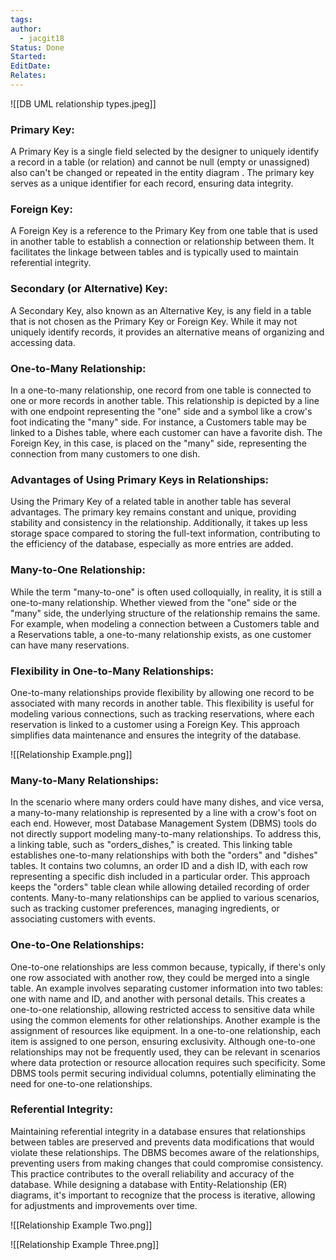 ```yaml
---
tags: 
author:
  - jacgit18
Status: Done
Started: 
EditDate: 
Relates:
---
```

![[DB UML relationship types.jpeg]]



### Primary Key:
A Primary Key is a single field selected by the designer to uniquely identify a record in a table (or relation) and cannot be null (empty or unassigned) also can't be changed or repeated in the entity diagram . The primary key serves as a unique identifier for each record, ensuring data integrity.

### Foreign Key:
A Foreign Key is a reference to the Primary Key from one table that is used in another table to establish a connection or relationship between them. It facilitates the linkage between tables and is typically used to maintain referential integrity.

### Secondary (or Alternative) Key:
A Secondary Key, also known as an Alternative Key, is any field in a table that is not chosen as the Primary Key or Foreign Key. While it may not uniquely identify records, it provides an alternative means of organizing and accessing data.

### One-to-Many Relationship:
In a one-to-many relationship, one record from one table is connected to one or more records in another table. This relationship is depicted by a line with one endpoint representing the "one" side and a symbol like a crow's foot indicating the "many" side. For instance, a Customers table may be linked to a Dishes table, where each customer can have a favorite dish. The Foreign Key, in this case, is placed on the "many" side, representing the connection from many customers to one dish.

### Advantages of Using Primary Keys in Relationships:
Using the Primary Key of a related table in another table has several advantages. The primary key remains constant and unique, providing stability and consistency in the relationship. Additionally, it takes up less storage space compared to storing the full-text information, contributing to the efficiency of the database, especially as more entries are added.

### Many-to-One Relationship:
While the term "many-to-one" is often used colloquially, in reality, it is still a one-to-many relationship. Whether viewed from the "one" side or the "many" side, the underlying structure of the relationship remains the same. For example, when modeling a connection between a Customers table and a Reservations table, a one-to-many relationship exists, as one customer can have many reservations.

### Flexibility in One-to-Many Relationships:
One-to-many relationships provide flexibility by allowing one record to be associated with many records in another table. This flexibility is useful for modeling various connections, such as tracking reservations, where each reservation is linked to a customer using a Foreign Key. This approach simplifies data maintenance and ensures the integrity of the database.

![[Relationship Example.png]]

### Many-to-Many Relationships:
In the scenario where many orders could have many dishes, and vice versa, a many-to-many relationship is represented by a line with a crow's foot on each end. However, most Database Management System (DBMS) tools do not directly support modeling many-to-many relationships. To address this, a linking table, such as "orders_dishes," is created. This linking table establishes one-to-many relationships with both the "orders" and "dishes" tables. It contains two columns, an order ID and a dish ID, with each row representing a specific dish included in a particular order. This approach keeps the "orders" table clean while allowing detailed recording of order contents. Many-to-many relationships can be applied to various scenarios, such as tracking customer preferences, managing ingredients, or associating customers with events.

### One-to-One Relationships:
One-to-one relationships are less common because, typically, if there's only one row associated with another row, they could be merged into a single table. An example involves separating customer information into two tables: one with name and ID, and another with personal details. This creates a one-to-one relationship, allowing restricted access to sensitive data while using the common elements for other relationships. Another example is the assignment of resources like equipment. In a one-to-one relationship, each item is assigned to one person, ensuring exclusivity. Although one-to-one relationships may not be frequently used, they can be relevant in scenarios where data protection or resource allocation requires such specificity. Some DBMS tools permit securing individual columns, potentially eliminating the need for one-to-one relationships.

### Referential Integrity:
Maintaining referential integrity in a database ensures that relationships between tables are preserved and prevents data modifications that would violate these relationships. The DBMS becomes aware of the relationships, preventing users from making changes that could compromise consistency. This practice contributes to the overall reliability and accuracy of the database. While designing a database with Entity-Relationship (ER) diagrams, it's important to recognize that the process is iterative, allowing for adjustments and improvements over time.


![[Relationship Example Two.png]]


![[Relationship Example Three.png]]

